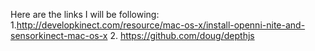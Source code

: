 Here are the links I will be following:
1.http://developkinect.com/resource/mac-os-x/install-openni-nite-and-sensorkinect-mac-os-x
2. https://github.com/doug/depthjs
